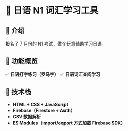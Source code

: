 # 🍣 日语 N1 词汇学习工具

## 📖 介绍

报名了 7 月份的 N1 考试，做个玩意辅助学习日语。

## 🎯 功能概览
✅ **日语打字练习（罗马字）**
✅ **日语词汇查阅学习**

## 🚀 技术栈
- **HTML + CSS + JavaScript**
- **Firebase（Firestore + Auth）**
- **CSV 数据解析**
- **ES Modules（import/export 方式加载 Firebase SDK）**
